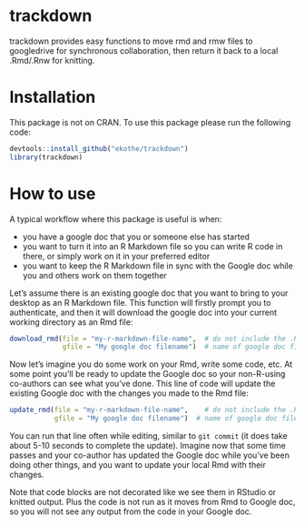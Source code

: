 
<!-- README.md is generated from README.Rmd. Please edit that file -->

# trackdown

trackdown provides easy functions to move rmd and rmw files to
googledrive for synchronous collaboration, then return it back to a
local .Rmd/.Rnw for knitting.

# Installation

This package is not on CRAN. To use this package please run the
following code:

``` r
devtools::install_github("ekothe/trackdown")
library(trackdown)
```

# How to use

A typical workflow where this package is useful is when:

  - you have a google doc that you or someone else has started  
  - you want to turn it into an R Markdown file so you can write R code
    in there, or simply work on it in your preferred editor  
  - you want to keep the R Markdown file in sync with the Google doc
    while you and others work on them together

Let’s assume there is an existing google doc that you want to bring to
your desktop as an R Markdown file. This function will firstly prompt
you to authenticate, and then it will download the google doc into your
current working directory as an Rmd file:

``` r
download_rmd(file = "my-r-markdown-file-name",  # do not include the .Rmd 
             gfile = "My google doc filename")  # name of google doc file
```

Now let’s imagine you do some work on your Rmd, write some code, etc. At
some point you’ll be ready to update the Google doc so your non-R-using
co-authors can see what you’ve done. This line of code will update the
existing Google doc with the changes you made to the Rmd file:

``` r
update_rmd(file = "my-r-markdown-file-name",    # do not include the .Rmd 
           gfile = "My google doc filename")  # name of google doc file
```

You can run that line often while editing, similar to `git commit` (it
does take about 5-10 seconds to complete the update). Imagine now that
some time passes and your co-author has updated the Google doc while
you’ve been doing other things, and you want to update your local Rmd
with their changes.

Note that code blocks are not decorated like we see them in RStudio or
knitted output. Plus the code is not run as it moves from Rmd to Google
doc, so you will not see any output from the code in your Google doc.
